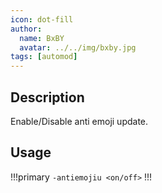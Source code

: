 ```yaml
---
icon: dot-fill
author:
  name: BxBY
  avatar: ../../img/bxby.jpg
tags: [automod]
---
```


## Description
Enable/Disable anti emoji update.

## Usage
!!!primary
`-antiemojiu <on/off>`
!!!